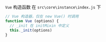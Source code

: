 #

`Vue` 构造函数 在 `src\core\instance\index.js` 下

```js
// Vue 构造器，仅在 new Vue() 时调用
function Vue (options) {
  // _init 在 initMixin 中定义
  this._init(options)
}
```
